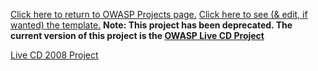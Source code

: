 [Click here to return to OWASP Projects
page.](:Category:OWASP_Project "wikilink")
[Click here to see (& edit, if wanted) the
template.](:Project_Information:template_Live_CD_2008_Project "wikilink")
**Note: This project has been deprecated. The current version of this
project is the [OWASP Live CD
Project](:Category:OWASP_Live_CD_Project "wikilink")**

[Live CD 2008 Project](Category:OWASP_Project "wikilink")